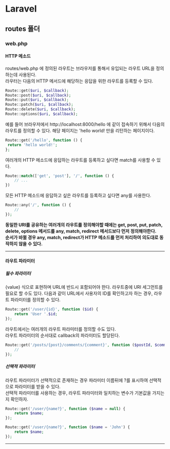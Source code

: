 # Laravel
## routes 폴더
### web.php
#### HTTP 메소드
routes/web.php 에 정의된 라우트는 브라우저를 통해서 유입되는 라우트 URL을 정의하는데 사용된다.  
라우터는 다음의 HTTP 메서드에 해당하는 응답을 위한 라우트를 등록할 수 있다.
```php
Route::get($uri, $callback);
Route::post($uri, $callback);
Route::put($uri, $callback);
Route::patch($uri, $callback);
Route::delete($uri, $callback);
Route::options($uri, $callback);
```
예를 들어 브라우저에서 http://localhost:8000/hello 에 같이 접속하기 위해서 다음의 라우트를 정의할 수 있다.
해당 페이지는 'hello world! 만을 리턴하는 페이지이다.  
```php
Route::get('/hello', function () {
 return 'hello world!';
};
```

여러개의 HTTP 메소드에 응답하는 라우트를 등록하고 싶다면 match를 사용할 수 있다.
```php
Route::match(['get', 'post'], '/', function () {
    // ...
})
```

모든 HTTP 메소드에 응답하고 싶은 라우트를 등록하고 싶다면 any를 사용한다.
```php
Route::any('/', function () {
    //
});
```
**동일한 URI를 공유하는 여러개의 라우트를 정의해야할 때에는 get, post, put, patch, delete, options 메서드를 any, match, redirect 메서드보다 먼저 정의해야한다.**  
**순서가 바뀔 경우 any, match, redirect가 HTTP 메소드를 먼저 처리하여 의도대로 동작하지 않을 수 있다.**
***


#### 라우트 파라미터
##### 필수 파라미터
{value} 식으로 표현하며 URL에 반드시 포함되어야 한다.
라우트중에 URI 세그먼트를 필요로 할 수도 있다. 다음과 같이 URL에서 사용자의 ID를 확인하고자 하는 경우, 라우트 파라미터를 정의할 수 있다.  
```php
Route::get('/user/{id}', function ($id) {
    return 'User '.$id;
});
```

라우트에서는 여러개의 라우트 파라미터를 정의할 수도 있다.  
라우트 파라미터의 순서대로 callback의 파라미터도 할당된다.
```php
Route::get('/posts/{post}/comments/{comment}', function ($postId, $commentId) {
    //
});
```

##### 선택적 파라미터
라우트 파라미터가 선택적으로 존재하는 경우 파라미터 이름뒤에 ?를 표시하여 선택적으로 파라미터를 받을 수 있다.  
선택적 파라미터를 사용하는 경우, 라우트 파라미터와 일치하는 변수가 기본값을 가지는지 확인하자.
```php
Route::get('/user/{name?}', function ($name = null) {
    return $name;
});

Route::get('/user/{name?}', function ($name = 'John') {
    return $name;
});
```
***
